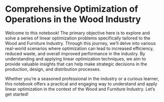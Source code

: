 # Comprehensive Optimization of Operations in the Wood Industry
Welcome to this notebook! The primary objective here is to explore and solve a series of linear optimization problems specifically tailored to the Wood and Furniture Industry. Through this journey, we’ll delve into various real-world scenarios where optimization can lead to increased efficiency, reduced waste, and overall improved performance in the industry. By understanding and applying linear optimization techniques, we aim to provide valuable insights that can help make strategic decisions in the production, design, and distribution processes.

Whether you’re a seasoned professional in the industry or a curious learner, this notebook offers a practical and engaging way to understand and apply linear optimization in the context of the Wood and Furniture Industry. Let’s get started!
